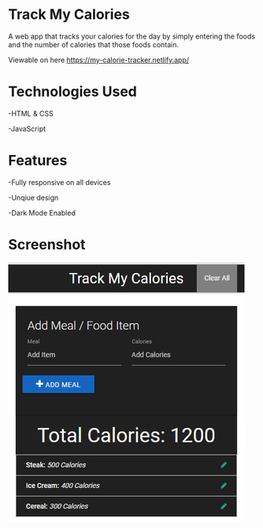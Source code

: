 # Track My Calories
A web app that tracks your calories for the day
by simply entering the foods and the number of calories that those
foods contain.

Viewable on here https://my-calorie-tracker.netlify.app/

# Technologies Used

-HTML & CSS

-JavaScript

# Features

-Fully responsive on all devices

-Unqiue design

-Dark Mode Enabled


# Screenshot

![alt text](https://github.com/nadbad/Track-My-Calories/blob/master/Project%201.jpg)
